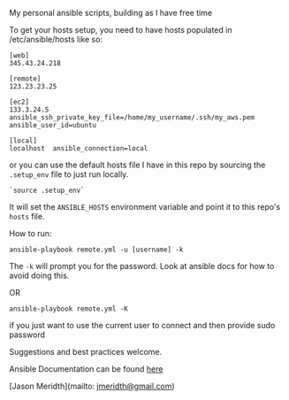 My personal ansible scripts, building as I have free time

To get your hosts setup, you need to have hosts populated in /etc/ansible/hosts like so:

    [web]
    345.43.24.218
    
    [remote]
    123.23.23.25

    [ec2]
    133.3.24.5 ansible_ssh_private_key_file=/home/my_username/.ssh/my_aws.pem ansible_user_id=ubuntu

    [local]
    localhost  ansible_connection=local

or you can use the default hosts file I have in this repo by sourcing the `.setup_env` file to just run locally.

    `source .setup_env`

It will set the `ANSIBLE_HOSTS` environment variable and point it to this repo's `hosts` file.

How to run:

    ansible-playbook remote.yml -u [username] -k

The `-k` will prompt you for the password.  Look at ansible docs for how to avoid doing this.

OR

    ansible-playbook remote.yml -K

if you just want to use the current user to connect and then provide sudo password

Suggestions and best practices welcome.

Ansible Documentation can be found [here](http://docs.ansible.com/index.html)

[Jason Meridth](mailto: jmeridth@gmail.com)
